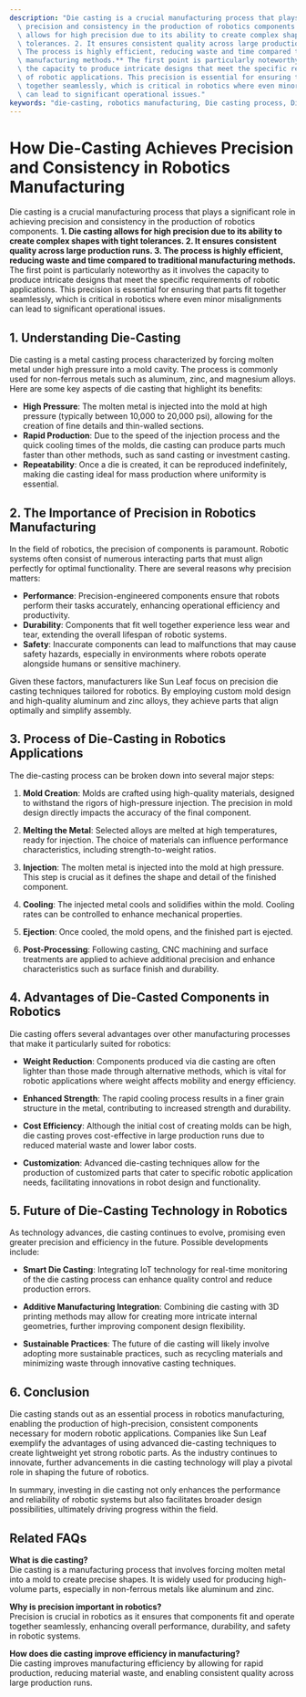 ```yaml
---
description: "Die casting is a crucial manufacturing process that plays a significant role in achieving\
  \ precision and consistency in the production of robotics components. **1. Die casting\
  \ allows for high precision due to its ability to create complex shapes with tight\
  \ tolerances. 2. It ensures consistent quality across large production runs. 3.\
  \ The process is highly efficient, reducing waste and time compared to traditional\
  \ manufacturing methods.** The first point is particularly noteworthy as it involves\
  \ the capacity to produce intricate designs that meet the specific requirements\
  \ of robotic applications. This precision is essential for ensuring that parts fit\
  \ together seamlessly, which is critical in robotics where even minor misalignments\
  \ can lead to significant operational issues."
keywords: "die-casting, robotics manufacturing, Die casting process, Die-cast aluminum"
---
```

# How Die-Casting Achieves Precision and Consistency in Robotics Manufacturing

Die casting is a crucial manufacturing process that plays a significant role in achieving precision and consistency in the production of robotics components. **1. Die casting allows for high precision due to its ability to create complex shapes with tight tolerances. 2. It ensures consistent quality across large production runs. 3. The process is highly efficient, reducing waste and time compared to traditional manufacturing methods.** The first point is particularly noteworthy as it involves the capacity to produce intricate designs that meet the specific requirements of robotic applications. This precision is essential for ensuring that parts fit together seamlessly, which is critical in robotics where even minor misalignments can lead to significant operational issues.

## **1. Understanding Die-Casting**

Die casting is a metal casting process characterized by forcing molten metal under high pressure into a mold cavity. The process is commonly used for non-ferrous metals such as aluminum, zinc, and magnesium alloys. Here are some key aspects of die casting that highlight its benefits:

- **High Pressure**: The molten metal is injected into the mold at high pressure (typically between 10,000 to 20,000 psi), allowing for the creation of fine details and thin-walled sections.
- **Rapid Production**: Due to the speed of the injection process and the quick cooling times of the molds, die casting can produce parts much faster than other methods, such as sand casting or investment casting.
- **Repeatability**: Once a die is created, it can be reproduced indefinitely, making die casting ideal for mass production where uniformity is essential.

## **2. The Importance of Precision in Robotics Manufacturing**

In the field of robotics, the precision of components is paramount. Robotic systems often consist of numerous interacting parts that must align perfectly for optimal functionality. There are several reasons why precision matters:

- **Performance**: Precision-engineered components ensure that robots perform their tasks accurately, enhancing operational efficiency and productivity.
- **Durability**: Components that fit well together experience less wear and tear, extending the overall lifespan of robotic systems.
- **Safety**: Inaccurate components can lead to malfunctions that may cause safety hazards, especially in environments where robots operate alongside humans or sensitive machinery.

Given these factors, manufacturers like Sun Leaf focus on precision die casting techniques tailored for robotics. By employing custom mold design and high-quality aluminum and zinc alloys, they achieve parts that align optimally and simplify assembly.

## **3. Process of Die-Casting in Robotics Applications**

The die-casting process can be broken down into several major steps:

1. **Mold Creation**: Molds are crafted using high-quality materials, designed to withstand the rigors of high-pressure injection. The precision in mold design directly impacts the accuracy of the final component.
   
2. **Melting the Metal**: Selected alloys are melted at high temperatures, ready for injection. The choice of materials can influence performance characteristics, including strength-to-weight ratios.

3. **Injection**: The molten metal is injected into the mold at high pressure. This step is crucial as it defines the shape and detail of the finished component.

4. **Cooling**: The injected metal cools and solidifies within the mold. Cooling rates can be controlled to enhance mechanical properties.

5. **Ejection**: Once cooled, the mold opens, and the finished part is ejected. 

6. **Post-Processing**: Following casting, CNC machining and surface treatments are applied to achieve additional precision and enhance characteristics such as surface finish and durability.

## **4. Advantages of Die-Casted Components in Robotics**

Die casting offers several advantages over other manufacturing processes that make it particularly suited for robotics:

- **Weight Reduction**: Components produced via die casting are often lighter than those made through alternative methods, which is vital for robotic applications where weight affects mobility and energy efficiency.
  
- **Enhanced Strength**: The rapid cooling process results in a finer grain structure in the metal, contributing to increased strength and durability.

- **Cost Efficiency**: Although the initial cost of creating molds can be high, die casting proves cost-effective in large production runs due to reduced material waste and lower labor costs.

- **Customization**: Advanced die-casting techniques allow for the production of customized parts that cater to specific robotic application needs, facilitating innovations in robot design and functionality.

## **5. Future of Die-Casting Technology in Robotics**

As technology advances, die casting continues to evolve, promising even greater precision and efficiency in the future. Possible developments include:

- **Smart Die Casting**: Integrating IoT technology for real-time monitoring of the die casting process can enhance quality control and reduce production errors.

- **Additive Manufacturing Integration**: Combining die casting with 3D printing methods may allow for creating more intricate internal geometries, further improving component design flexibility.

- **Sustainable Practices**: The future of die casting will likely involve adopting more sustainable practices, such as recycling materials and minimizing waste through innovative casting techniques.

## **6. Conclusion**

Die casting stands out as an essential process in robotics manufacturing, enabling the production of high-precision, consistent components necessary for modern robotic applications. Companies like Sun Leaf exemplify the advantages of using advanced die-casting techniques to create lightweight yet strong robotic parts. As the industry continues to innovate, further advancements in die casting technology will play a pivotal role in shaping the future of robotics.

In summary, investing in die casting not only enhances the performance and reliability of robotic systems but also facilitates broader design possibilities, ultimately driving progress within the field.

## **Related FAQs**

**What is die casting?**  
Die casting is a manufacturing process that involves forcing molten metal into a mold to create precise shapes. It is widely used for producing high-volume parts, especially in non-ferrous metals like aluminum and zinc.

**Why is precision important in robotics?**  
Precision is crucial in robotics as it ensures that components fit and operate together seamlessly, enhancing overall performance, durability, and safety in robotic systems.

**How does die casting improve efficiency in manufacturing?**  
Die casting improves manufacturing efficiency by allowing for rapid production, reducing material waste, and enabling consistent quality across large production runs.
